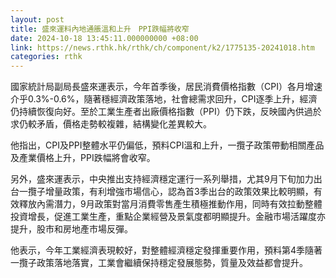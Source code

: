 ```yaml
---
layout: post
title: 盛來運料內地通脹溫和上升　PPI跌幅將收窄
date: 2024-10-18 13:45:11.000000000 +08:00
link: https://news.rthk.hk/rthk/ch/component/k2/1775135-20241018.htm
categories: rthk
---
```


國家統計局副局長盛來運表示，今年首季後，居民消費價格指數（CPI）各月增速介乎0.3%-0.6%，隨著穩經濟政策落地，社會總需求回升，CPI逐季上升，經濟仍持續恢復向好。至於工業生產者出廠價格指數（PPI）仍下跌，反映國內供過於求仍較矛盾，價格走勢較複雜，結構變化差異較大。

他指出，CPI及PPI整體水平仍偏低，預料CPI溫和上升，一攬子政策帶動相關產品及產業價格上升，PPI跌幅將會收窄。

另外，盛來運表示，中央推出支持經濟穩定運行一系列舉措，尤其9月下旬加力出台一攬子增量政策，有利增強市場信心，認為首3季出台的政策效果比較明顯，有效釋放內需潛力，9月政策對當月消費零售產生積極推動作用，同時有效拉動整體投資增長，促進工業生產，重點企業經營及景氣度都明顯提升。金融市場活躍度亦提升，股市和房地產市場反彈。

他表示，今年工業經濟表現較好，對整體經濟穩定發揮重要作用，預料第4季隨著一攬子政策落地落實，工業會繼續保持穩定發展態勢，質量及效益都會提升。
